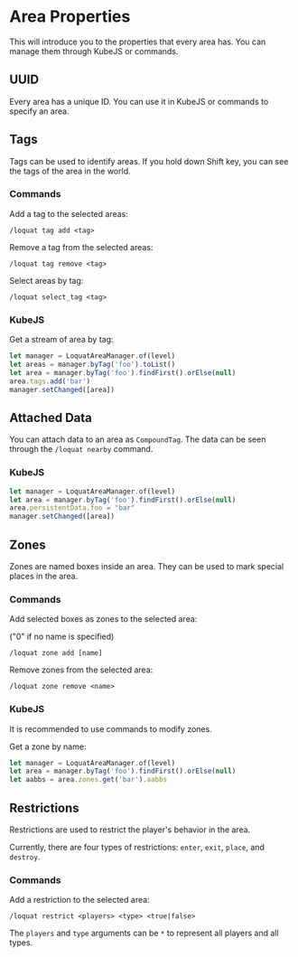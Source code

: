 # Area Properties

This will introduce you to the properties that every area has. You can manage them through KubeJS or commands.

## UUID

Every area has a unique ID. You can use it in KubeJS or commands to specify an area.

## Tags

Tags can be used to identify areas. If you hold down Shift key, you can see the tags of the area in the world.

### Commands

Add a tag to the selected areas:

```
/loquat tag add <tag>
```

Remove a tag from the selected areas:

```
/loquat tag remove <tag>
```

Select areas by tag:

```
/loquat select_tag <tag>
```

### KubeJS

Get a stream of area by tag:

```js
let manager = LoquatAreaManager.of(level)
let areas = manager.byTag('foo').toList()
let area = manager.byTag('foo').findFirst().orElse(null)
area.tags.add('bar')
manager.setChanged([area])
```

## Attached Data

You can attach data to an area as `CompoundTag`. The data can be seen through the `/loquat nearby` command.

### KubeJS

```js
let manager = LoquatAreaManager.of(level)
let area = manager.byTag('foo').findFirst().orElse(null)
area.persistentData.foo = "bar"
manager.setChanged([area])
```

## Zones

Zones are named boxes inside an area. They can be used to mark special places in the area.

### Commands

Add selected boxes as zones to the selected area:

("0" if no name is specified)

```
/loquat zone add [name]
```

Remove zones from the selected area:

```
/loquat zone remove <name>
```

### KubeJS

It is recommended to use commands to modify zones.

Get a zone by name:

```js
let manager = LoquatAreaManager.of(level)
let area = manager.byTag('foo').findFirst().orElse(null)
let aabbs = area.zones.get('bar').aabbs
```

## Restrictions

Restrictions are used to restrict the player's behavior in the area.

Currently, there are four types of restrictions: `enter`, `exit`, `place`, and `destroy`.

### Commands

Add a restriction to the selected area:

```
/loquat restrict <players> <type> <true|false>
```

The `players` and `type` arguments can be `*` to represent all players and all types.
